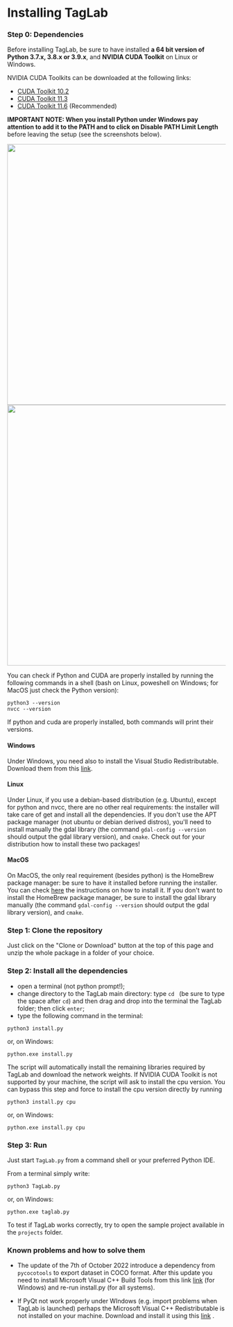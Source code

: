 # Installing TagLab

### Step 0: Dependencies

Before installing TagLab, be sure to have installed __a 64 bit version of Python 3.7.x, 3.8.x or 3.9.x__, and __NVIDIA CUDA Toolkit__ on Linux or Windows.

NVIDIA CUDA Toolkits can be downloaded at the following links:

* [CUDA Toolkit 10.2](https://developer.nvidia.com/cuda-10.2-download-archive)<br>
* [CUDA Toolkit 11.3](https://developer.nvidia.com/cuda-11.3.0-download-archive)<br>
* [CUDA Toolkit 11.6](https://developer.nvidia.com/cuda-11-6-0-download-archive) (Recommended)<br>

__IMPORTANT NOTE: When you install Python under Windows pay attention to add it to the PATH and to click on Disable PATH Limit Length__ before leaving the setup (see the screenshots below). 

<p align="center"">
<img src="https://github.com/cnr-isti-vclab/TagLab/blob/main/docs/python-installation-add-to-PATH.png" width=600px>
<img src="https://github.com/cnr-isti-vclab/TagLab/blob/main/docs/python-disable-path-length-limit.png" width=600px>
</p>

You can check if Python and CUDA are properly installed by running the following commands in a shell (bash on Linux, poweshell on Windows; for MacOS just check the Python version):

```
python3 --version
nvcc --version
```
If python and cuda are properly installed, both commands will print their versions.

#### Windows

Under Windows, you need also to install the Visual Studio Redistributable. Download them from this [link](https://learn.microsoft.com/en-us/cpp/windows/latest-supported-vc-redist?view=msvc-170). 

#### Linux

Under Linux, if you use a debian-based distribution (e.g. Ubuntu), except for python and nvcc, there are no other real requirements: the installer will take care of get and install all the dependencies. If you don't use the APT package manager (not ubuntu or debian derived distros), you'll need to install manually the gdal library (the command `gdal-config --version` should output the gdal library version), and `cmake`. Check out for your distribution how to install these two packages!

#### MacOS

On MacOS, the only real requirement (besides python) is the HomeBrew package manager: be sure to have it installed before running the installer. You can check [here](https://brew.sh/) the instructions on how to install it. If you don't want to install the HomeBrew package manager, be sure to install the gdal library manually (the command `gdal-config --version` should output the gdal library version), and `cmake`.

### Step 1: Clone the repository
Just click on the "Clone or Download" button at the top of this page and unzip the whole package in a folder of your choice.

### Step 2: Install all the dependencies

- open a terminal (not python prompt!);
- change directory to the TagLab main directory: type `cd ` (be sure to type the space after `cd`) and then drag and drop into the terminal the TagLab folder; then click `enter`;
- type the following command in the terminal:

```
python3 install.py
```
or, on Windows:

```
python.exe install.py
```

The script will automatically install the remaining libraries required by TagLab and download the network weights.
If NVIDIA CUDA Toolkit is not supported by your machine, the script will ask to install the cpu version.
You can bypass this step and force to install the cpu version directly by running
```
python3 install.py cpu
```
or, on Windows:

```
python.exe install.py cpu
```

### Step 3: Run
Just start `TagLab.py` from a command shell or your preferred Python IDE.

From a terminal simply write:

```
python3 TagLab.py
```
or, on Windows:

```
python.exe taglab.py
```

To test if TagLab works correctly, try to open the sample project available in the `projects` folder.


### Known problems and how to solve them

* The update of the 7th of October 2022 introduce a dependency from `pycocotools` to export dataset in COCO format. After this update you need
to install Microsoft Visual C++ Build Tools from this link [link](https://visualstudio.microsoft.com/visual-cpp-build-tools) (for Windows) and re-run install.py (for all systems). 

* If PyQt not work properly under WIndows (e.g. import problems when TagLab is launched) perhaps the Microsoft Visual C++ Redistributable is not installed on your machine. Download and install it using this [link](https://aka.ms/vs/17/release/vc_redist.x64.exe) .



